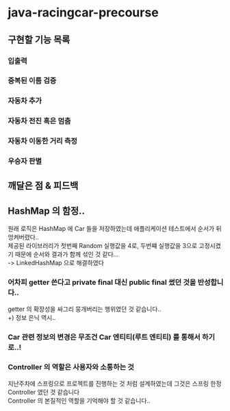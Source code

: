 # java-racingcar-precourse

## 구현할 기능 목록
### 입출력
### 중복된 이름 검증
### 자동차 추가
### 자동차 전진 혹은 멈춤
### 자동차 이동한 거리 측정
### 우승자 판별

## 깨달은 점 & 피드백

## HashMap 의 함정..
원래 로직은 HashMap 에 Car 들을 저장하였는데 애플리케이션 테스트에서 순서가 뒤엉켜버렸다..  
제공된 라이브러리가 첫번째 Random 실행값을 4로, 두번쨰 실행값을 3으로 고정시켰기 때문에 순서와 결과가 함께 섞인 것 같다...  
-> LinkedHashMap 으로 해결하였다

### 어차피 getter 쓴다고 private final 대신 public final 썼던 것을 반성합니다..
getter 의 확장성을 싸그리 뭉개버리는 행위였던 것 같습니다..  
+) 정보 은닉 역시..

### Car 관련 정보의 변경은 무조건 Car 엔티티(루트 엔티티) 를 통해서 하기로..!

### Controller 의 역할은 사용자와 소통하는 것
지난주차에 스프링으로 프로젝트를 진행하는 것 처럼 설계하였는데 그것은 스프링 한정 Controller 였던 것 같습니다  
Controller 의 본질적인 역할을 기억해야 할 것 같습니다.. 